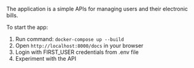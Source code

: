 The application is a simple APIs for managing users and their electronic bills.

To start the app: 

1. Run command: `docker-compose up --build`
2. Open `http://localhost:8000/docs` in your browser
3. Login with FIRST_USER credentials from .env file
4. Experiment with the API